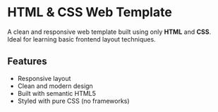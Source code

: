 # HTML & CSS Web Template

A clean and responsive web template built using only **HTML** and **CSS**.  
Ideal for learning basic frontend layout techniques.

## Features

- Responsive layout
- Clean and modern design
- Built with semantic HTML5
- Styled with pure CSS (no frameworks)
